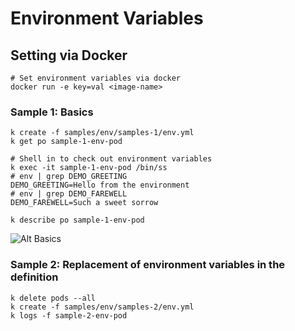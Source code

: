 # Environment Variables

## Setting via Docker
```shell
# Set environment variables via docker
docker run -e key=val <image-name>
```

### Sample 1:  Basics

```shell
k create -f samples/env/samples-1/env.yml
k get po sample-1-env-pod

# Shell in to check out environment variables
k exec -it sample-1-env-pod /bin/ss
# env | grep DEMO_GREETING
DEMO_GREETING=Hello from the environment
# env | grep DEMO_FAREWELL
DEMO_FAREWELL=Such a sweet sorrow

k describe po sample-1-env-pod
```

![Alt Basics](docs/images/env/sample-1/env.png)

### Sample 2: Replacement of environment variables in the definition
```shell
k delete pods --all
k create -f samples/env/samples-2/env.yml
k logs -f sample-2-env-pod
```

